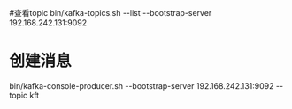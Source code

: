 #查看topic
bin/kafka-topics.sh --list --bootstrap-server 192.168.242.131:9092
# 创建消息
bin/kafka-console-producer.sh --bootstrap-server 192.168.242.131:9092 --topic kft